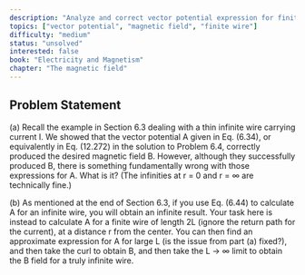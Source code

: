 ```yaml
---
description: "Analyze and correct vector potential expression for finite wire"
topics: ["vector potential", "magnetic field", "finite wire"]
difficulty: "medium"
status: "unsolved"
interested: false
book: "Electricity and Magnetism"
chapter: "The magnetic field"
---
```


## Problem Statement
(a) Recall the example in Section 6.3 dealing with a thin infinite wire carrying current I. We showed that the vector potential A given in Eq. (6.34), or equivalently in Eq. (12.272) in the solution to Problem 6.4, correctly produced the desired magnetic field B. However, although they successfully produced B, there is something fundamentally wrong with those expressions for A. What is it? (The infinities at r = 0 and r = ∞ are technically fine.)

(b) As mentioned at the end of Section 6.3, if you use Eq. (6.44) to calculate A for an infinite wire, you will obtain an infinite result. Your task here is instead to calculate A for a finite wire of length 2L (ignore the return path for the current), at a distance r from the center. You can then find an approximate expression for A for large L (is the issue from part (a) fixed?), and then take the curl to obtain B, and then take the L → ∞ limit to obtain the B field for a truly infinite wire.